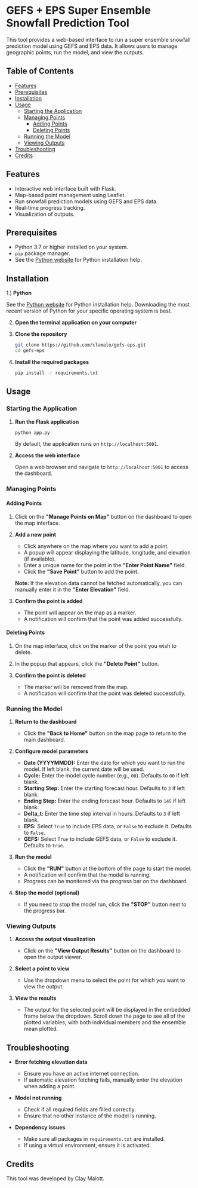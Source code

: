 # GEFS + EPS Super Ensemble Snowfall Prediction Tool

This tool provides a web-based interface to run a super ensemble snowfall prediction model using GEFS and EPS data. It allows users to manage geographic points, run the model, and view the outputs.

## Table of Contents

- [Features](#features)
- [Prerequisites](#prerequisites)
- [Installation](#installation)
- [Usage](#usage)
  - [Starting the Application](#starting-the-application)
  - [Managing Points](#managing-points)
    - [Adding Points](#adding-points)
    - [Deleting Points](#deleting-points)
  - [Running the Model](#running-the-model)
  - [Viewing Outputs](#viewing-outputs)
- [Troubleshooting](#troubleshooting)
- [Credits](#credits)

## Features

- Interactive web interface built with Flask.
- Map-based point management using Leaflet.
- Run snowfall prediction models using GEFS and EPS data.
- Real-time progress tracking.
- Visualization of outputs.

## Prerequisites

- Python 3.7 or higher installed on your system.
- `pip` package manager.
- See the [Python website](https://www.python.org/downloads/) for Python installation help.

## Installation

1.) **Python**

See the [Python website](https://www.python.org/downloads/) for Python installation help. Downloading the most recent version of Python for your specific operating system is best.

2. **Open the terminal application on your computer**

3. **Clone the repository**

   ```bash
   git clone https://github.com/clamalo/gefs-eps.git
   cd gefs-eps
   ```
   
4. **Install the required packages**

   ```bash
   pip install -r requirements.txt
   ```
   
## Usage

### Starting the Application

1. **Run the Flask application**

   ```bash
   python app.py
   ```

   By default, the application runs on `http://localhost:5001`.

2. **Access the web interface**

   Open a web browser and navigate to `http://localhost:5001` to access the dashboard.

### Managing Points

#### Adding Points

1. Click on the **"Manage Points on Map"** button on the dashboard to open the map interface.

2. **Add a new point**

   - Click anywhere on the map where you want to add a point.
   - A popup will appear displaying the latitude, longitude, and elevation (if available).
   - Enter a unique name for the point in the **"Enter Point Name"** field.
   - Click the **"Save Point"** button to add the point.

   **Note:** If the elevation data cannot be fetched automatically, you can manually enter it in the **"Enter Elevation"** field.

3. **Confirm the point is added**

   - The point will appear on the map as a marker.
   - A notification will confirm that the point was added successfully.

#### Deleting Points

1. On the map interface, click on the marker of the point you wish to delete.

2. In the popup that appears, click the **"Delete Point"** button.

3. **Confirm the point is deleted**

   - The marker will be removed from the map.
   - A notification will confirm that the point was deleted successfully.

### Running the Model

1. **Return to the dashboard**

   - Click the **"Back to Home"** button on the map page to return to the main dashboard.

2. **Configure model parameters**

   - **Date (YYYYMMDD):** Enter the date for which you want to run the model. If left blank, the current date will be used.
   - **Cycle:** Enter the model cycle number (e.g., `00`). Defaults to `00` if left blank.
   - **Starting Step:** Enter the starting forecast hour. Defaults to `3` if left blank.
   - **Ending Step:** Enter the ending forecast hour. Defaults to `145` if left blank.
   - **Delta_t:** Enter the time step interval in hours. Defaults to `3` if left blank.
   - **EPS:** Select `True` to include EPS data, or `False` to exclude it. Defaults to `False`.
   - **GEFS:** Select `True` to include GEFS data, or `False` to exclude it. Defaults to `True`.

3. **Run the model**

   - Click the **"RUN"** button at the bottom of the page to start the model.
   - A notification will confirm that the model is running.
   - Progress can be monitored via the progress bar on the dashboard.

4. **Stop the model (optional)**

   - If you need to stop the model run, click the **"STOP"** button next to the progress bar.

### Viewing Outputs

1. **Access the output visualization**

   - Click on the **"View Output Results"** button on the dashboard to open the output viewer.

2. **Select a point to view**

   - Use the dropdown menu to select the point for which you want to view the output.

3. **View the results**

   - The output for the selected point will be displayed in the embedded frame below the dropdown. Scroll down the page to see all of the plotted variables, with both individual members and the ensemble mean plotted.

## Troubleshooting

- **Error fetching elevation data**

  - Ensure you have an active internet connection.
  - If automatic elevation fetching fails, manually enter the elevation when adding a point.

- **Model not running**

  - Check if all required fields are filled correctly.
  - Ensure that no other instance of the model is running.

- **Dependency issues**

  - Make sure all packages in `requirements.txt` are installed.
  - If using a virtual environment, ensure it is activated.

## Credits

This tool was developed by Clay Malott.
